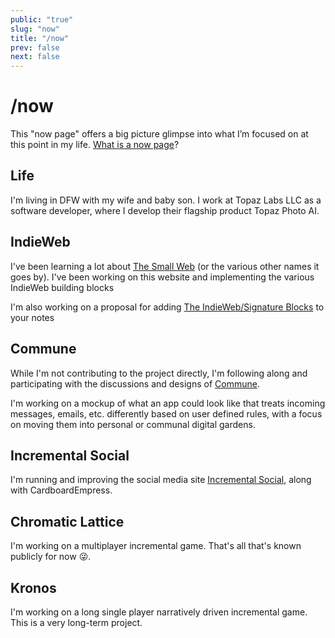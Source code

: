 ```yaml
---
public: "true"
slug: "now"
title: "/now"
prev: false
next: false
---
```

# /now

This "now page" offers a big picture glimpse into what I’m focused on at this point in my life. [What is a now page](https://nownownow.com/about)?

## Life

I'm living in DFW with my wife and baby son. I work at Topaz Labs LLC as a software developer, where I develop their flagship product Topaz Photo AI.

## IndieWeb

I've been learning a lot about [The Small Web](/garden/the-small-web/index.md) (or the various other names it goes by). I've been working on this website and implementing the various IndieWeb building blocks

I'm also working on a proposal for adding [The IndieWeb/Signature Blocks](/garden/the-indieweb/signature-blocks/index.md) to your notes

## Commune

While I'm not contributing to the project directly, I'm following along and participating with the discussions and designs of [Commune](/garden/commune/index.md).

I'm working on a mockup of what an app could look like that treats incoming messages, emails, etc. differently based on user defined rules, with a focus on moving them into personal or communal digital gardens.

## Incremental Social

I'm running and improving the social media site [Incremental Social](/garden/incremental-social/index.md), along with CardboardEmpress.

## Chromatic Lattice

I'm working on a multiplayer incremental game. That's all that's known publicly for now 😜.

## Kronos

I'm working on a long single player narratively driven incremental game. This is a very long-term project.